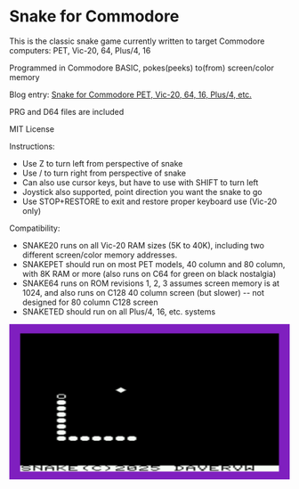 # Snake for Commodore #

This is the classic snake game currently written to target Commodore computers: PET, Vic-20, 64, Plus/4, 16

Programmed in Commodore BASIC, pokes(peeks) to(from) screen/color memory

Blog entry: [Snake for Commodore PET, Vic-20, 64, 16, Plus/4, etc.](https://techwithdave.davevw.com/2025/04/snake-for-commodore-vic-20.html)

PRG and D64 files are included

MIT License

Instructions:

* Use Z to turn left from perspective of snake
* Use / to turn right from perspective of snake
* Can also use cursor keys, but have to use with SHIFT to turn left
* Joystick also supported, point direction you want the snake to go
* Use STOP+RESTORE to exit and restore proper keyboard use (Vic-20 only)

Compatibility:
  
* SNAKE20 runs on all Vic-20 RAM sizes (5K to 40K), including two different screen/color memory addresses.
* SNAKEPET should run on most PET models, 40 column and 80 column, with 8K RAM or more (also runs on C64 for green on black nostalgia)
* SNAKE64 runs on ROM revisions 1, 2, 3 assumes screen memory is at 1024, and also runs on C128 40 column screen (but slower) -- not designed for 80 column C128 screen
* SNAKETED should run on all Plus/4, 16, etc. systems

![screenshot](media/snake.png)
